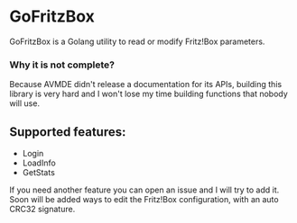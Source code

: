 # GoFritzBox

GoFritzBox is a Golang utility to read or modify Fritz!Box parameters.

### Why it is not complete?
Because AVMDE didn't release a documentation for its APIs, building this library is very hard and I won't lose my time building functions that nobody will use.

## Supported features:
* Login
* LoadInfo 
* GetStats

If you need another feature you can open an issue and I will try to add it.
Soon will be added ways to edit the Fritz!Box configuration, with an auto CRC32 signature.
